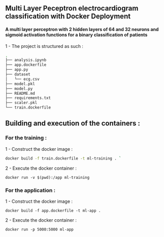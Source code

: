## Multi Layer Peceptron electrocardiogram classification with Docker Deployment
#### A multi layer perceptron with 2 hidden layers of 64 and 32 neurons and sigmoid activation functions for a binary classification of patients 

1 - The project is structured as such : 
```bash
.
├── analysis.ipynb
├── app.dockerfile
├── app.py
├── dataset
│   └── ecg.csv
├── model.pkl
├── model.py
├── README.md
├── requirements.txt
├── scaler.pkl
└── train.dockerfile
```
## Building and execution of the containers :

### For the training : 

1 - Construct the docker image :
 
```bash 
docker build -f train.dockerfile -t ml-training . `
```
2 - Execute the docker container :

``` docker run -v $(pwd):/app ml-training ```

### For the application : 

1 -  Construct the docker image :

``docker build -f app.dockerfile -t ml-app .``

2 - Execute the docker container : 

``docker run -p 5000:5000 ml-app``
